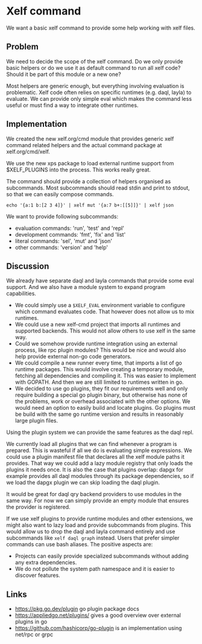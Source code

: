 Xelf command
============

We want a basic xelf command to provide some help working with xelf files.

Problem
-------

We need to decide the scope of the xelf command. Do we only provide basic helpers or do we use it
as default command to run all xelf code? Should it be part of this module or a new one?

Most helpers are generic enough, but everything involving evaluation is problematic. Xelf code often
relies on specific runtimes (e.g. daql, layla) to evaluate. We can provide only simple eval which
makes the command less useful or must find a way to integrate other runtimes.

Implementation
--------------

We created the new xelf.org/cmd module that provides generic xelf command related helpers and the
actual command package at xelf.org/cmd/xelf.

We use the new xps package to load external runtime support from $XELF_PLUGINS into the process.
This works really great.

The command should provide a collection of helpers organised as subcommands. Most subcommands should
read stdin and print to stdout, so that we can easily compose commands.

	echo '{a:1 b:[2 3 4]}' | xelf mut '{a:7 b+:[[5]]}' | xelf json

We want to provide following subcommands:
 * evaluation commands:  'run', 'test' and 'repl'
 * development commands: 'fmt', 'fix' and 'list'
 * literal commands:     'sel', 'mut' and 'json'
 * other commands:       'version' and 'help'

Discussion
----------

We already have separate daql and layla commands that provide some eval support. And we also have a
module system to expand program capabilities.

 * We could simply use a `$XELF_EVAL` environment variable to configure which command evaluates
   code. That however does not allow us to mix runtimes.
 * We could use a new xelf-cmd project that imports all runtimes and supported backends. This would
   not allow others to use xelf in the same way.
 * Could we somehow provide runtime integration using an external process, like rpc plugin modules?
   This would be nice and would also help provide external non-go code generators.
 * We could compile a new runner every time, that imports a list of go runtime packages. This would
   involve creating a temporary module, fetching all dependencies and compiling it. This was easier
   to implement with GOPATH. And then we are still limited to runtimes written in go.
 * We decided to use go plugins, they fit our requirements well and only require building a special
   go plugin binary, but otherwise has none of the problems, work or overhead associated with the
   other options. We would need an option to easily build and locate plugins. Go plugins must be
   build with the same go runtime version and results in reasonably large plugin files.

Using the plugin system we can provide the same features as the daql repl.

We currently load all plugins that we can find whenever a program is prepared. This is wasteful if
all we do is evaluating simple expressions. We could use a plugin manifest file that declares all
the xelf module paths it provides. That way we could add a lazy module registry that only loads the
plugins it needs once. It is also the case that plugins overlap: dapgx for example provides all daql
modules through its package dependencies, so if we load the dapgx plugin we can skip loading the
daql plugin.

It would be great for daql qry backend providers to use modules in the same way. For now we can
simply provide an empty module that ensures the provider is registered.

If we use xelf plugins to provide runtime modules and other extensions, we might also want to
lazy load and provide subcommands from plugins. This would allow us to drop the daql and layla
command entirely and use subcommands like `xelf daql graph` instead. Users that prefer simpler
commands can use bash aliases. The positive aspects are:

 * Projects can easily provide specialized subcommands without adding any extra dependencies.
 * We do not pollute the system path namespace and it is easier to discover features.

Links
-----

 * https://pkg.go.dev/plugin go plugin package docs
 * https://appliedgo.net/plugins/ gives a good overview over external plugins in go
 * https://github.com/hashicorp/go-plugin is an implementation using net/rpc or grpc
